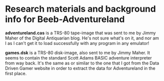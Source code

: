 # Research materials and background info for Beeb-Adventureland

**adventureland.cas** is a TRS-80 tape-image that was sent to me by Jimmy Maher of the Digital Antiquarian blog. He's not sure what's on it, and nor am I as I can't get it to load successfully with any program in any emulator!

**games.dsk** is a TRS-80 disk-image, also sent to me by Jimmy Maher. It seems to contain the standard Scott Adams BASIC adventure interpreter from way back. It's the same as or similar to the one that I got from the Data Driven Gamer website in order to extract the data for Adventureland in the first place.
